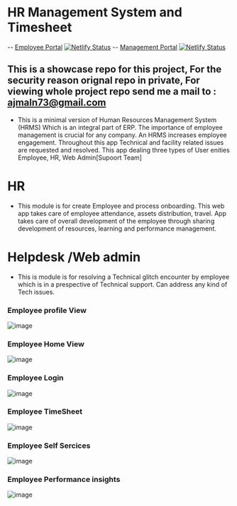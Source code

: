 # HR Management System and Timesheet
-- [Employee Portal](https://hr-stack.xyz)
[![Netlify Status](https://api.netlify.com/api/v1/badges/c215a0b7-64ca-49d6-862b-3633c953dad9/deploy-status)](https://app.netlify.com/sites/hr-stack/deploys)
-- [Management Portal](https://management.hr-stack.xyz)
[![Netlify Status](https://api.netlify.com/api/v1/badges/33f2d74e-3878-4660-9c95-48a695b78a44/deploy-status)](https://app.netlify.com/sites/management-hr-stack/deploys)
## This is a showcase repo for this project, For the security reason orignal repo in private, For viewing whole project repo send me a mail to : ajmaln73@gmail.com

- This is a  minimal version of Human Resources Management System (HRMS) Which is an integral part of ERP. The importance of employee management is crucial for any company. An HRMS increases employee engagement. Throughout this app Technical and facility related issues are  requested and resolved.
This app dealing three types of User enities Employee, HR, Web Admin[Supoort Team]

# HR 
- This module is for create Employee and  process onboarding. This web app takes care of employee attendance, assets distribution, travel. App takes care of overall development of the employee through sharing development of resources, learning and performance management.

# Helpdesk /Web admin
- This is module is for resolving a Technical glitch encounter by employee which is in a prespective of Technical support.
Can address any kind of Tech issues. 



### Employee profile View
![image](https://user-images.githubusercontent.com/84835379/150962266-5960ae73-e19b-412d-80ff-54fbd23df3a8.png)

### Employee Home View
![image](https://user-images.githubusercontent.com/84835379/150962376-e5e4c7e0-6be8-4d34-aa10-d46b91998ed6.png)

### Employee Login
![image](https://user-images.githubusercontent.com/84835379/150962481-d0318951-8783-42b2-858d-7944ec04a444.png)

### Employee TimeSheet
![image](https://user-images.githubusercontent.com/84835379/150962650-352b997f-e82d-41b1-9faa-ebe77b18785a.png)

### Employee Self Sercices
![image](https://user-images.githubusercontent.com/84835379/150962749-39235b03-69aa-49c6-b3ed-211173aecd69.png)

### Employee Performance insights
![image](https://user-images.githubusercontent.com/84835379/150962887-40d7730d-5923-4378-8ee4-07fa07fa495d.png)

